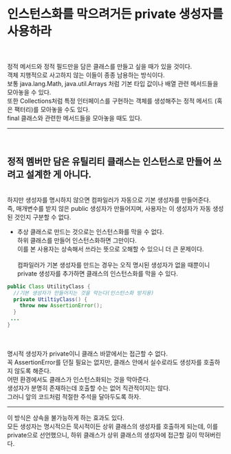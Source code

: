 <h1> 인스턴스화를 막으려거든 private 생성자를 사용하라 </h1> 

<br><br> 
정적 메서드와 정적 필드만을 담은 클래스를 만들고 싶을 때가 있을 것이다. <br> 
객체 지행적으로 사고하지 않는 이들이 종종 남용하는 방식이다. <br> 
보통 java.lang.Math, java.util.Arrays 처럼 기본 타입 값이나 배열 관련 메서드들을 모아놓을 수 있다. <br> 
또한 Collections처럼 특정 인터페이스를 구현하는 객체를 생성해주는 정적 메서드 (혹은 팩터리)를 모아놓을 수도 있다. <br> 
final 클래스와 관련한 메서드들을 모아놓을 때도 있다. <br> 
<hr> 

<br>
<h2> 정적 멤버만 담은 유틸리티 클래스는 인스턴스로 만들어 쓰려고 설계한 게 아니다. </h2>
<br> 
하지만 생성자를 명시하지 않으면 컴파일러가 자동으로 기본 생성자를 만들어준다. <br> 
즉, 매개변수를 받지 않은 public  생성자가 만들어지며, 사용자는 이 생성자가 자동 생성된 것인지 구분할 수 없다. <br> 

* 추상 클래스로 만드는 것으로는 인스턴스화를 막을 수 없다. <br>
하위 클래스를 만들어 인스턴스화하면 그만이다. <br>
이를 본 사용자는 상속해서 쓰라는 뜻으로 오해할 수 있으니 더 큰 문제이다. <br><br>
컴파일러가 기본 생성자를 만드는 경우는 오직 명시된 생성자가 없을 때뿐이니 private 생성자를 추가하면 클래스의 인스턴스화를 막을 수 있다. <br>
```java
public Class UtilityClass {
  //기본 생성자가 만들어지는 것을 막는다(인스턴스화 방지용)
  private UtiltiyClass() {
    throw new AssertionError();
  }
 ...
}
```
<br><br> 
명시적 생성자가 private이니 클래스 바깥에서는 접근할 수 없다. <br> 
꼭 AssertionError를 던질 필요는 없지만, 클래스 안에서 실수로라도 생성자를 호출하지 않도록 해준다. <br> 
어떤 환경에서도 클래스가 인스턴스화되는 것을 막아준다. <br> 
생성자가 분명히 존재하는데 호출할 수는 없어 직관적이지는 않다. <br> 
그러니 앞의 코드처럼 적절한 주석을 달아두도록 하자. <br> 
<hr>
이 방식은 상속을 불가능하게 하는 효과도 있다. <br> 
모든 생성자는 명시적으든 묵시적이든 상위 클래스의 생성자를 호출하게 되는데, 이를 private으로 선언했으니, 하위 클래스가 상위 클래스의 생성자에 접근할 길이 막혀버린다. <br> 
